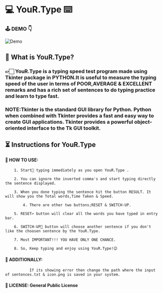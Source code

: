   #                                        💻 **YouR.Type**    ⌨️
 
### 🕹 DEMO  👇
 ![Demo](https://github.com/Ramanand23/YouR.Type--Typing-Speed-Test-/blob/master/iconsflow/ezgif.com-gif-maker.gif)
##    🔎 What is YouR.Type?

###  👉🏻 YouR.Type is a typing speed test program made using Tkinter package in PYTHON.It is useful to measure the typing speed of the user in terms of POOR,AVERAGE & EXCELLENT remarks and has a rich set of sentences to do typing practice and learn to type fast.

###   **NOTE**:Tkinter is the standard GUI library for Python. Python when combined with Tkinter provides a fast and easy way to create GUI applications. Tkinter  provides a powerful object-oriented interface to the Tk GUI toolkit.
      
##   ⏳    Instructions for YouR.Type 

 ####  📌 HOW TO USE:
 
		1. Start🏁 typing immediately as you open YouR.Type .
	
		2. You can ignore the inverted comma's and start typing directly the sentence displayed.
	
		3. When you done typing the sentence hit the button RESULT. It will show you the Total words,Time Taken & Speed.                     
	
	        4. There are other two buttons;RESET & SWITCH-UP. 
	
		5. RESET↩️ button will clear all the words you have typed in entry bar.
	
		6. SWITCH-UP🔀 button will choose another sentence if you don't like the choosen sentence by the YouR.Type.
	
		7. Most IMPORTANT!!! YOU HAVE ONLY ONE CHANCE.
	
		8. So, Keep typing and enjoy using YouR.Type!😉		

####  📌  ADDITIONALLY:
               If its showing error then change the path where the input of sentences.txt & icon.png is saved in your system.   
####  📝 LICENSE: General Public License

